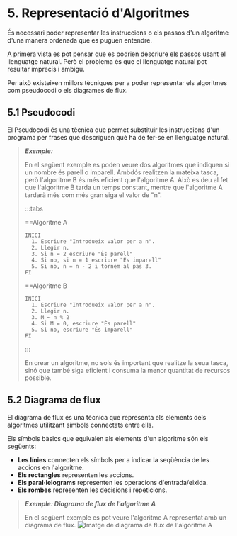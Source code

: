 # 5. Representació d'Algoritmes

És necessari poder representar les instruccions o els passos d'un algoritme d'una manera ordenada que es puguen entendre.

A primera vista es pot pensar que es podrien descriure els passos
usant el llenguatge natural. Però el problema és que el llenguatge natural
pot resultar imprecís i ambigu.

Per això existeixen millors tècniques per a poder representar els algoritmes
com pseudocodi o els diagrames de flux.

## 5.1 Pseudocodi

El Pseudocodi és una tècnica que permet substituir les instruccions
d'un programa per frases que descriguen què ha de fer-se en llenguatge
natural.

> ***Exemple:***
>
> En el següent exemple es poden veure dos algoritmes que indiquen si un nombre és parell o imparell. Ambdós realitzen la mateixa tasca, però l'algoritme B és més eficient que l'algoritme A. Això es deu al fet que l'algoritme B tarda un temps constant, mentre que l'algoritme A tardarà més com més gran siga el valor de "n".
>
>:::tabs
>
>==Algoritme A
> ```
> INICI
>   1. Escriure "Introdueix valor per a n".
>   2. Llegir n.  
>   3. Si n = 2 escriure "És parell"
>   4. Si no, si n = 1 escriure "És imparell"
>   5. Si no, n = n - 2 i tornem al pas 3.
> FI
> ```
>
>==Algoritme B
>
> ```
> INICI
>   1. Escriure "Introdueix valor per a n".
>   2. Llegir n.  
>   3. M ← n % 2
>   4. Si M = 0, escriure "És parell"
>   5. Si no, escriure "És imparell"
> FI
> ```
>
>:::
>
> En crear un algoritme, no sols és important que realitze la seua tasca, sinó que també siga eficient i consuma la menor quantitat de recursos possible.

## 5.2 Diagrama de flux

El diagrama de flux és una tècnica que representa els elements dels
algoritmes utilitzant símbols connectats entre ells.

Els símbols bàsics que equivalen als elements d'un algoritme són els següents:

- **Les línies** connecten els símbols per a indicar la seqüència de les accions en l'algoritme.
- **Els rectangles** representen les accions.
- **Els paral·lelograms** representen les operacions d'entrada/eixida.
- **Els rombes** representen les decisions i repeticions.


> ***Exemple: Diagrama de flux de l'algoritme A***
>
> En el següent exemple es pot veure l'algoritme A representat amb un diagrama de flux.
> ![Imatge de diagrama de flux de l'algoritme A](/uf1/5.2.png)
